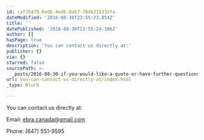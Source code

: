 ```yaml
---
id: caf25479-6edb-4ed6-8a67-70db215332fa
dateModified: '2016-08-30T23:55:23.854Z'
title: ''
datePublished: '2016-08-30T23:55:24.106Z'
author: []
hasPage: true
description: 'You can contact us directly at:'
publisher: {}
via: {}
starred: false
sourcePath: >-
  _posts/2016-08-30-if-you-would-like-a-quote-or-have-further-questions-please-c.md
url: you-can-contact-us-directly-at/index.html
_type: Blurb

---
```

You can contact us directly at:

Email: ebra.canada@gmail.com

Phone: (647) 551-9595
